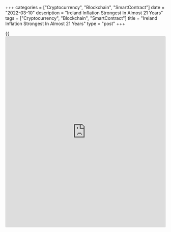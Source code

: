 +++
categories = ["Cryptocurrency", "Blockchain", "SmartContract"]
date = "2022-03-10"
description = "Ireland Inflation Strongest In Almost 21 Years"
tags = ["Cryptocurrency", "Blockchain", "SmartContract"]
title = "Ireland Inflation Strongest In Almost 21 Years"
type = "post"
+++

{{<iframe id="large-banner" src="https://www.bounty.group/#slide=24.0" width="100%" height="600" scrolling="no" style="border: 0px solid rgb(216, 221, 230); border-radius: 3px;">}}

Ireland's consumer prices grew at the fastest pace in almost 21 years in
February, the Central Statistics Office said on Thursday.

Consumer price inflation rose to 5.6 percent in February from 5.0
percent in January. This was the strongest since April 2001.

Among the divisions, transport prices grew the most by 15.4 percent.
Housing, water, electricity, gas and other fuels climbed 12.7 percent
and alcoholic beverages and tobacco prices moved up 7.8 percent.

Month-on-month, consumer prices advanced 0.9 percent, in contrast to the
0.4 percent drop in January.

EU harmonized inflation rose to 5.7 percent in February from 5.0 percent
in January. Month-on-month, the harmonized index of consumer prices
gained 0.9 percent, reversing a 0.4 percent drop in January.

For comments and feedback [contact](https://www.playgroundfx.com/contact/): editorial@rtt[news](https://www.letsplayfx.com/blog/forex-news-website/).com

[Economic News][1]

 **What parts of the world are seeing the best (and worst) economic
performances lately? Click[here][2] to check out our [Econ Scorecard][2]
and find out! See up-to-the-moment [ranking](https://www.playgroundfx.com/blog/crypto-exchange-ranking/)s for the best and worst
performers in [GDP][3], [unemployment rate][4], [inflation][5] and much
more.**

   1. www.rtt[news](https://www.letsplayfx.com/blog/forex-news-website/).com/Content/EconomicNews.aspx
   2. www.rtt[news](https://www.letsplayfx.com/blog/forex-news-website/).com/economic-scorecard/world-rank/retail-sales/highest-performance.aspx
   3. www.rtt[news](https://www.letsplayfx.com/blog/forex-news-website/).com/economic-scorecard/world-rank/GDP/highest-performance.aspx
   4. www.rtt[news](https://www.letsplayfx.com/blog/forex-news-website/).com/economic-scorecard/world-rank/unemployment-rate/lowest-performance.aspx
   5. www.rtt[news](https://www.letsplayfx.com/blog/forex-news-website/).com/economic-scorecard/world-rank/CPI/highest-performance.aspx